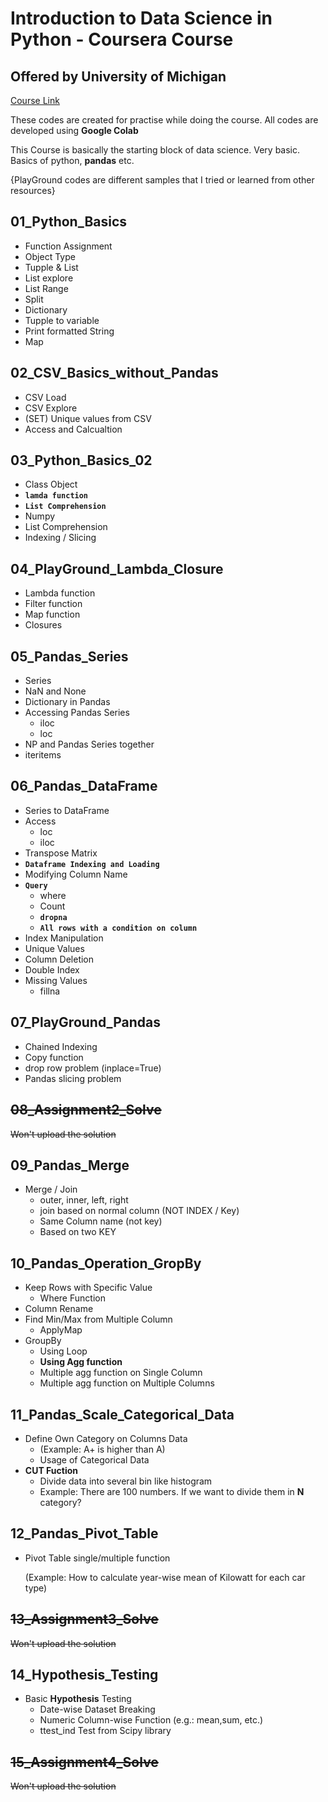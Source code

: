 # Introduction to Data Science in Python - Coursera Course
## Offered by University of Michigan
[Course Link](https://www.coursera.org/learn/python-data-analysis/)

These codes are created for practise while doing the course. All codes are developed using **Google Colab**

This Course is basically the starting block of data science. Very basic. Basics of python, **pandas** etc.

{PlayGround codes are different samples that I tried or learned from other resources}

## 01_Python_Basics
*   Function Assignment
*   Object Type
*   Tupple & List
*   List explore
*   List Range
*   Split
*   Dictionary
*   Tupple to variable
*   Print formatted String
*   Map 

## 02_CSV_Basics_without_Pandas
*   CSV Load
*   CSV Explore
*   (SET) Unique values from CSV
*   Access and Calcualtion

## 03_Python_Basics_02
*   Class Object
*   **`lamda function`**
*   **`List Comprehension`**
*   Numpy
*   List Comprehension
*   Indexing / Slicing

## 04_PlayGround_Lambda_Closure
*   Lambda function
*   Filter function
*   Map function
*   Closures

## 05_Pandas_Series
*   Series
*   NaN and None
*   Dictionary in Pandas
*   Accessing Pandas Series
    - iloc
    - loc
*   NP and Pandas Series together
*   iteritems

## 06_Pandas_DataFrame
*   Series to DataFrame
*   Access
    - loc
    - iloc
*   Transpose Matrix
*   **`Dataframe Indexing and Loading`**
*   Modifying Column Name
*   **`Query`**
    - where
    - Count
    - **`dropna`**
    - **`All rows with a condition on column`**
*   Index Manipulation
*   Unique Values
*   Column Deletion
*   Double Index
*   Missing Values
    - fillna
    
## 07_PlayGround_Pandas
*   Chained Indexing
*   Copy function
*   drop row problem (inplace=True)
*   Pandas slicing problem

## ~~08_Assignment2_Solve~~
~~Won't upload the solution~~

## 09_Pandas_Merge
*   Merge / Join
    - outer, inner, left, right
    - join based on normal column (NOT INDEX / Key)
    - Same Column name (not key)
    - Based on two KEY

## 10_Pandas_Operation_GropBy
*   Keep Rows with Specific Value
    - Where Function
*   Column Rename
*   Find Min/Max from Multiple Column
    - ApplyMap
*   GroupBy
    - Using Loop
    - **Using Agg function**
    - Multiple agg function on Single Column
    - Multiple agg function on Multiple Columns

## 11_Pandas_Scale_Categorical_Data
*   Define Own Category on Columns Data
    - (Example: A+ is higher than A)
    - Usage of Categorical Data
*   **CUT Fuction**
    - Divide data into several bin like histogram
    - Example: There are 100 numbers. If we want to divide them in **N** category?

## 12_Pandas_Pivot_Table

*   Pivot Table single/multiple function

    (Example: How to calculate year-wise mean of Kilowatt for each car type)
    
## ~~13_Assignment3_Solve~~
~~Won't upload the solution~~

## 14_Hypothesis_Testing

*   Basic **Hypothesis** Testing
    - Date-wise Dataset Breaking
    - Numeric Column-wise Function (e.g.: mean,sum, etc.)
    - ttest_ind Test from Scipy library

## ~~15_Assignment4_Solve~~
~~Won't upload the solution~~
